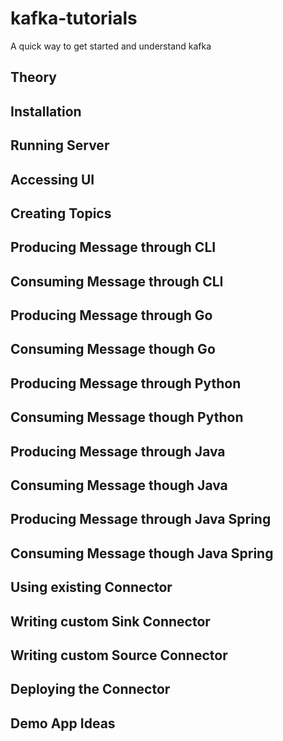 # kafka-tutorials
A quick way to get started and understand kafka

## Theory
## Installation
## Running Server
## Accessing UI
## Creating Topics
## Producing Message through CLI
## Consuming Message through CLI
## Producing Message through Go 
## Consuming Message though Go
## Producing Message through Python
## Consuming Message though Python
## Producing Message through Java
## Consuming Message though Java
## Producing Message through Java Spring
## Consuming Message though Java Spring
## Using existing Connector
## Writing custom Sink Connector
## Writing custom Source Connector
## Deploying the Connector

## Demo App Ideas